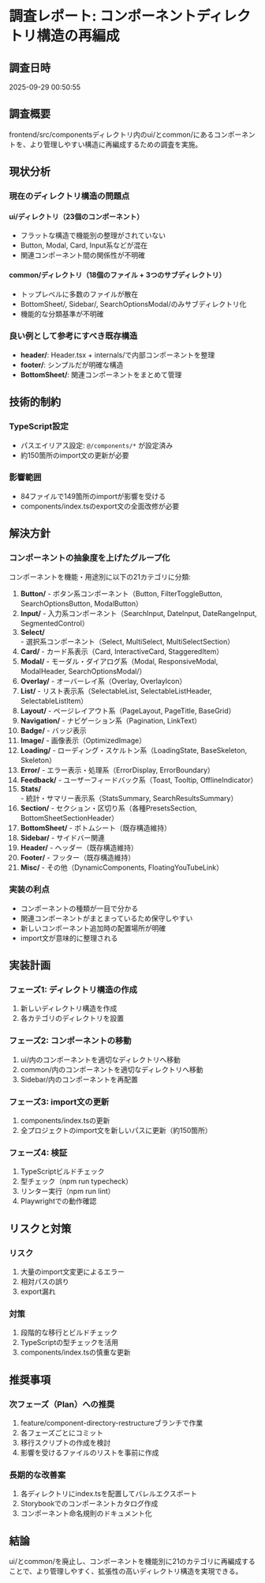 # 調査レポート: コンポーネントディレクトリ構造の再編成

## 調査日時
2025-09-29 00:50:55

## 調査概要
frontend/src/componentsディレクトリ内のui/とcommon/にあるコンポーネントを、より管理しやすい構造に再編成するための調査を実施。

## 現状分析

### 現在のディレクトリ構造の問題点

#### ui/ディレクトリ（23個のコンポーネント）
- フラットな構造で機能別の整理がされていない
- Button, Modal, Card, Input系などが混在
- 関連コンポーネント間の関係性が不明確

#### common/ディレクトリ（18個のファイル + 3つのサブディレクトリ）
- トップレベルに多数のファイルが散在
- BottomSheet/, Sidebar/, SearchOptionsModal/のみサブディレクトリ化
- 機能的な分類基準が不明確

### 良い例として参考にすべき既存構造
- **header/**: Header.tsx + internals/で内部コンポーネントを整理
- **footer/**: シンプルだが明確な構造
- **BottomSheet/**: 関連コンポーネントをまとめて管理

## 技術的制約

### TypeScript設定
- パスエイリアス設定: `@/components/*` が設定済み
- 約150箇所のimport文の更新が必要

### 影響範囲
- 84ファイルで149箇所のimportが影響を受ける
- components/index.tsのexport文の全面改修が必要

## 解決方針

### コンポーネントの抽象度を上げたグループ化

コンポーネントを機能・用途別に以下の21カテゴリに分類:

1. **Button/** - ボタン系コンポーネント（Button, FilterToggleButton, SearchOptionsButton, ModalButton）
2. **Input/** - 入力系コンポーネント（SearchInput, DateInput, DateRangeInput, SegmentedControl）
3. **Select/** - 選択系コンポーネント（Select, MultiSelect, MultiSelectSection）
4. **Card/** - カード系表示（Card, InteractiveCard, StaggeredItem）
5. **Modal/** - モーダル・ダイアログ系（Modal, ResponsiveModal, ModalHeader, SearchOptionsModal/）
6. **Overlay/** - オーバーレイ系（Overlay, OverlayIcon）
7. **List/** - リスト表示系（SelectableList, SelectableListHeader, SelectableListItem）
8. **Layout/** - ページレイアウト系（PageLayout, PageTitle, BaseGrid）
9. **Navigation/** - ナビゲーション系（Pagination, LinkText）
10. **Badge/** - バッジ表示
11. **Image/** - 画像表示（OptimizedImage）
12. **Loading/** - ローディング・スケルトン系（LoadingState, BaseSkeleton, Skeleton）
13. **Error/** - エラー表示・処理系（ErrorDisplay, ErrorBoundary）
14. **Feedback/** - ユーザーフィードバック系（Toast, Tooltip, OfflineIndicator）
15. **Stats/** - 統計・サマリー表示系（StatsSummary, SearchResultsSummary）
16. **Section/** - セクション・区切り系（各種PresetsSection, BottomSheetSectionHeader）
17. **BottomSheet/** - ボトムシート（既存構造維持）
18. **Sidebar/** - サイドバー関連
19. **Header/** - ヘッダー（既存構造維持）
20. **Footer/** - フッター（既存構造維持）
21. **Misc/** - その他（DynamicComponents, FloatingYouTubeLink）

### 実装の利点
- コンポーネントの種類が一目で分かる
- 関連コンポーネントがまとまっているため保守しやすい
- 新しいコンポーネント追加時の配置場所が明確
- import文が意味的に整理される

## 実装計画

### フェーズ1: ディレクトリ構造の作成
1. 新しいディレクトリ構造を作成
2. 各カテゴリのディレクトリを設置

### フェーズ2: コンポーネントの移動
1. ui/内のコンポーネントを適切なディレクトリへ移動
2. common/内のコンポーネントを適切なディレクトリへ移動
3. Sidebar/内のコンポーネントを再配置

### フェーズ3: import文の更新
1. components/index.tsの更新
2. 全プロジェクトのimport文を新しいパスに更新（約150箇所）

### フェーズ4: 検証
1. TypeScriptビルドチェック
2. 型チェック（npm run typecheck）
3. リンター実行（npm run lint）
4. Playwrightでの動作確認

## リスクと対策

### リスク
1. 大量のimport文変更によるエラー
2. 相対パスの誤り
3. export漏れ

### 対策
1. 段階的な移行とビルドチェック
2. TypeScriptの型チェックを活用
3. components/index.tsの慎重な更新

## 推奨事項

### 次フェーズ（Plan）への推奨
1. feature/component-directory-restructureブランチで作業
2. 各フェーズごとにコミット
3. 移行スクリプトの作成を検討
4. 影響を受けるファイルのリストを事前に作成

### 長期的な改善案
1. 各ディレクトリにindex.tsを配置してバレルエクスポート
2. Storybookでのコンポーネントカタログ作成
3. コンポーネント命名規則のドキュメント化

## 結論
ui/とcommon/を廃止し、コンポーネントを機能別に21のカテゴリに再編成することで、より管理しやすく、拡張性の高いディレクトリ構造を実現できる。